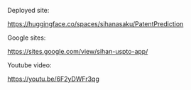 Deployed site:

https://huggingface.co/spaces/sihanasaku/PatentPrediction

Google sites:

https://sites.google.com/view/sihan-uspto-app/

Youtube video:

https://youtu.be/6F2yDWFr3qg
